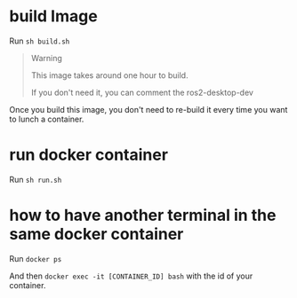 # build Image

Run `sh build.sh`

> Warning
>
> This image takes around one hour to build.
> 
> If you don't need it, you can comment the ros2-desktop-dev

Once you build this image, you don't need to re-build it every time you want to
lunch a container.

# run docker container

Run `sh run.sh`

# how to have another terminal in the same docker container

Run `docker ps`

And then `docker exec -it [CONTAINER_ID] bash` with the id of your container.
